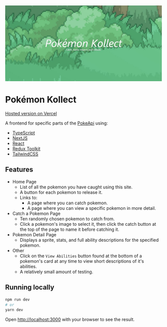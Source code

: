 ![](./public/cover.jpg)


# Pokémon Kollect
[Hosted version on Vercel](https://pokemon-kollect.vercel.app)

A frontend for specific parts of the [PokeApi](https://pokeapi.co/) using:
- [TypeScript](https://www.typescriptlang.org)
- [NextJS](https://nextjs.org)
- [React](https://reactjs.org)
- [Redux Toolkit](https://redux-toolkit.js.org)
- [TailwindCSS](https://tailwindcss.com)

## Features
- Home Page
  - List of all the pokemon you have caught using this site.
  - A button for each pokemon to release it.
  - Links to:
    - A page where you can catch pokemon.
    - A page where you can view a specific pokemon in more detail.
- Catch a Pokemon Page
  - Ten randomly chosen pokemon to catch from.
  - Click a pokemon's image to select it, then click the catch button at the top of the page to name it before catching it.
- Pokemon Detail Page
  - Displays a sprite, stats, and full ability descriptions for the specified pokemon.
- Other
  - Click on the `View Abilities` button found at the bottom of a pokemon's card at any time to view short descriptions of it's abilities.
  - A relatively small amount of testing.

## Running locally

```bash
npm run dev
# or
yarn dev
```

Open [http://localhost:3000](http://localhost:3000) with your browser to see the result.
